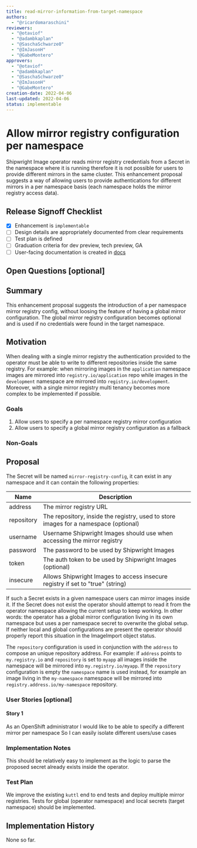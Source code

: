 ```yaml
---
title: read-mirror-information-from-target-namespace
authors:
  - "@ricardomaraschini"
reviewers:
  - "@otaviof"
  - "@adambkaplan"
  - "@SaschaSchwarze0"
  - "@ImJasonH"
  - "@GabeMontero"
approvers:
  - "@otaviof"
  - "@adambkaplan"
  - "@SaschaSchwarze0"
  - "@ImJasonH"
  - "@GabeMontero"
creation-date: 2022-04-06
last-updated: 2022-04-06
status: implementable
---
```


# Allow mirror registry configuration per namespace

Shipwright Image operator reads mirror registry credentials from a Secret in the namespace where
it is running therefore it is not possible for users to provide different mirrors in the same
cluster. This enhancement proposal suggests a way of allowing users to provide authentications for
different mirrors in a per namespace basis (each namespace holds the mirror registry access data).

## Release Signoff Checklist

- [X] Enhancement is `implementable`
- [ ] Design details are appropriately documented from clear requirements
- [ ] Test plan is defined
- [ ] Graduation criteria for dev preview, tech preview, GA
- [ ] User-facing documentation is created in [docs](/docs/)

## Open Questions [optional]

## Summary

This enhancement proposal suggests the introduction of a per namespace mirror registry config,
without loosing the feature of having a global mirror configuration. The global mirror registry
configuration becomes optional and is used if no credentials were found in the target namespace.

## Motivation

When dealing with a single mirror registry the authentication provided to the operator must be
able to write to different repositories inside the same registry. For example: when mirroring 
images in the `application` namespace images are mirrored into `registry.io/application` repo
while images in the `development` namespace are mirrored into `registry.io/development`. Moreover,
with a single mirror registry multi tenancy becomes more complex to be implemented if possible.

### Goals

1. Allow users to specify a per namespace registry mirror configuration
2. Allow users to specify a global mirror registry configuration as a fallback

### Non-Goals

## Proposal

The Secret will be named `mirror-registry-config`, it can exist in any namespace and it can
contain the following properties:

| Name       | Description                                                                         |
| -----------| ----------------------------------------------------------------------------------- |
| address    | The mirror registry URL                                                             |
| repository | The repository, inside the registry, used to store images for a namespace (optional)|
| username   | Username Shipwright Images should use when accessing the mirror registry            |
| password   | The password to be used by Shipwright Images                                        |
| token      | The auth token to be used by Shipwright Images (optional)                           |
| insecure   | Allows Shipwright Images to access insecure registry if set to "true" (string)      |

If such a Secret exists in a given namespace users can mirror images inside it. If the Secret does
not exist the operator should attempt to read it from the operator namespace allowing the current
setup to keep working. In other words: the operator has a global mirror configuration living in
its own namespace but uses a per namespace secret to overwrite the global setup. If neither local
and global configurations are present the operator should properly report this situation in the
ImageImport object status.

The `repository` configuration is used in conjunction with the `address` to compose an unique
repository address. For example: if `address` points to `my.registry.io` and `repository` is set
to `myapp` all images inside the namespace will be mirrored into `my.registry.io/myapp`. If the
`repository` configuration is empty the `namespace` name is used instead, for example an image
living in the `my-namespace` namespace will be mirrored into `registry.address.io/my-namespace`
repository.

### User Stories [optional]

#### Story 1

As an OpenShift administrator
I would like to be able to specify a different mirror per namespace
So I can easily isolate different users/use cases

### Implementation Notes

This should be relatively easy to implement as the logic to parse the proposed secret already
exists inside the operator.

### Test Plan

We improve the existing `kuttl` end to end tests and deploy multiple mirror registries. Tests
for global (operator namespace) and local secrets (target namespace) should be implemented.

## Implementation History

None so far.
